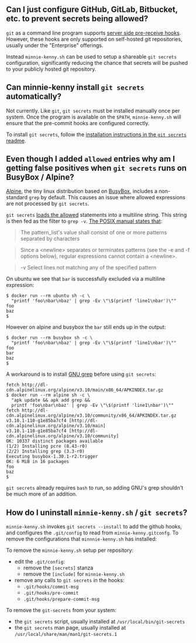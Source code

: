 ## Can I just configure GitHub, GitLab, Bitbucket, etc. to prevent secrets being allowed?

`git` as a command line program supports [server side pre-receive
hooks](https://git-scm.com/book/en/v2/Customizing-Git-Git-Hooks#_server_side_hooks). However, these hooks are only
supported on self-hosted git repositories, usually under the "Enterprise" offerings.

Instead `minnie-kenny.sh` can be used to setup a shareable `git secrets` configuration, significantly reducing the
chance that secrets will be pushed to your publicly hosted git repository.

## Can minnie-kenny install `git secrets` automatically?

Not currently. Like `git`, `git secrets` must be installed manually once per system. Once the program is available on
the `$PATH`, `minnie-kenny.sh` will ensure that the pre-commit hooks are configured correctly.

To install `git secrets`, follow the [installation instructions in the `git secrets`
readme](https://github.com/awslabs/git-secrets#installing-git-secrets).

## Even though I added `allowed` entries why am I getting false positives when `git secrets` runs on BusyBox / Alpine?

[Alpine](https://alpinelinux.org/about/), the tiny linux distribution based on
[BusyBox](https://busybox.net/about.html), includes a non-standard `grep` by default. This causes an issue where allowed
expressions are not processed by `git secrets`.

`git secrets` [loads the allowed](https://github.com/awslabs/git-secrets/blob/1.3.0/git-secrets#L63-L69) statements into
a multiline string. This string is then fed as the filter to `grep -v`. [The POSIX manual states
that](https://pubs.opengroup.org/onlinepubs/9699919799/utilities/grep.html#tag_20_55_03):

> The pattern_list's value shall consist of one or more patterns separated by <newline> characters

> Since a &lt;newline&gt; separates or terminates patterns (see the -e and -f options below), regular expressions cannot
> contain a &lt;newline&gt;.

> -v Select lines not matching any of the specified pattern

On ubuntu we see that `bar` is successfully excluded via a multiline expression:

```console
$ docker run --rm ubuntu sh -c \
  "printf 'foo\nbar\nbaz' | grep -Ev \"\$(printf 'line1\nbar')\""
foo
baz
$
```

However on alpine and busybox the `bar` still ends up in the output:

```console
$ docker run --rm busybox sh -c \
  "printf 'foo\nbar\nbaz' | grep -Ev \"\$(printf 'line1\nbar')\""
foo
bar
baz
$
```

A workaround is to install [GNU grep](https://pkgs.alpinelinux.org/packages?name=grep&branch=edge) before using
`git secrets`:

```console
fetch http://dl-cdn.alpinelinux.org/alpine/v3.10/main/x86_64/APKINDEX.tar.gz
$ docker run --rm alpine sh -c \
  "apk update && apk add grep &&
  printf 'foo\nbar\nbaz' | grep -Ev \"\$(printf 'line1\nbar')\""
fetch http://dl-cdn.alpinelinux.org/alpine/v3.10/community/x86_64/APKINDEX.tar.gz
v3.10.1-110-g1e85ba7cf4 [http://dl-cdn.alpinelinux.org/alpine/v3.10/main]
v3.10.1-110-g1e85ba7cf4 [http://dl-cdn.alpinelinux.org/alpine/v3.10/community]
OK: 10337 distinct packages available
(1/2) Installing pcre (8.43-r0)
(2/2) Installing grep (3.3-r0)
Executing busybox-1.30.1-r2.trigger
OK: 6 MiB in 16 packages
foo
baz
$
```

`git secrets` already requires `bash` to run, so adding GNU's grep shouldn't be much more of an addition.

## How do I uninstall `minnie-kenny.sh` / `git secrets`?

`minnie-kenny.sh` invokes `git secrets --install` to add the github hooks, and configures the `.git/config` to read from
`minnie-kenny.gitconfg`. To remove the configurations that `minnnie-kenny.sh` has installed:

To remove the `minnie-kenny.sh` setup per repository:

- edit the `.git/config`:
    - remove the `[secrets]` stanza
    - remove the `[include]` for `minnie-kenny.sh`
- remove any calls to `git secrets` in the hooks:
    - `.git/hooks/commit-msg`
    - `.git/hooks/pre-commit`
    - `.git/hooks/prepare-commit-msg`

To remove the `git-secrets` from your system:

- the `git secrets` script, usually installed at `/usr/local/bin/git-secrets`
- the `git secrets` man page, usually installed at `/usr/local/share/man/man1/git-secrets.1`
